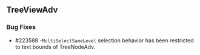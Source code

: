 ## TreeViewAdv

### Bug Fixes


* \#223588 -`MultiSelectSameLevel` selection behavior has been restricted to text bounds of TreeNodeAdv. 